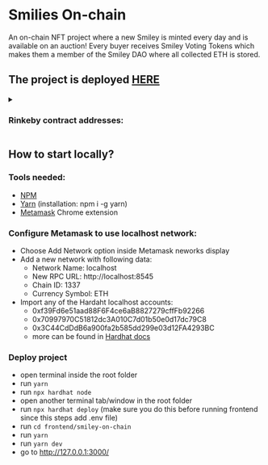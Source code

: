 # Smilies On-chain

An on-chain NFT project where a new Smiley is minted every day and is available on an auction! Every buyer receives Smiley Voting Tokens which makes them a member of the Smiley DAO where all collected ETH is stored. 

## The project is deployed [HERE](https://earnest-naiad-422c27.netlify.app/)
<details>
  <summary><h3>Rinkeby contract addresses:</h3></summary>

- Smiley Auction: [0x25195989c1c09d5c1f98c6cbb44cb2faee3ddd59](https://rinkeby.etherscan.io/address/0x25195989c1c09d5c1f98c6cbb44cb2faee3ddd59#code)
- Smiley Governor: [0xc3616fc4deb35e272827fb1795f1a11bbe39a6bc](https://rinkeby.etherscan.io/address/0xc3616fc4deb35e272827fb1795f1a11bbe39a6bc#code)
- Smiley NFT: [0x6713537662e09fb4cefb1d14756e6997b873856b](https://rinkeby.etherscan.io/address/0x6713537662e09fb4cefb1d14756e6997b873856b#code)
- TimeLock: [0x6c20b37c5a101df60aa3ce8fdc02cdf9bbb3e85c](https://rinkeby.etherscan.io/address/0x6c20b37c5a101df60aa3ce8fdc02cdf9bbb3e85c#code)
- Smiley Voting Token: [0x1087ddab599c867c1cd1f9368090f39276bba89f](https://rinkeby.etherscan.io/address/0x1087ddab599c867c1cd1f9368090f39276bba89f#code)
- SmileyAttribute (Background): [0x1d8c89f24cf7c95072dad5387c0db7a7e2c68876](https://rinkeby.etherscan.io/address/0x1d8c89f24cf7c95072dad5387c0db7a7e2c68876#code)
- SmileyAttribute (Face): [0xd0f6fe2c16dc8b35151288da8bf7f34c153afec9](https://rinkeby.etherscan.io/address/0xd0f6fe2c16dc8b35151288da8bf7f34c153afec9#code) 
- SmileyAttribute (Eyes): [0xebabcc7355bafee5e708e34db670c3fec2ab24ac](https://rinkeby.etherscan.io/address/0xebabcc7355bafee5e708e34db670c3fec2ab24ac#code)
- SmileyAttribute (Mouth): [0xab79535b9841551a7da1f3ba9a8720155490723a](https://rinkeby.etherscan.io/address/0xab79535b9841551a7da1f3ba9a8720155490723a#code)
- SmileyAttribute (Moustache): [0xababf2dc71f66e4191f95f75272f50bfbf6c3cf5](https://rinkeby.etherscan.io/address/0xababf2dc71f66e4191f95f75272f50bfbf6c3cf5#code)
- SmileyAttribute (Hat): [0xa932f2f6d4c2366cc88e575b5ec47219e441754c](https://rinkeby.etherscan.io/address/0xa932f2f6d4c2366cc88e575b5ec47219e441754c#code)
</details>

## How to start locally?
### Tools needed:
- [NPM](https://nodejs.org/en/download/)
- [Yarn](https://classic.yarnpkg.com/lang/en/docs/install) (installation: npm i -g yarn)
- [Metamask](https://metamask.io/) Chrome extension
### Configure Metamask to use localhost network:
- Choose Add Network option inside Metamask neworks display
- Add a new network with following data:
  - Network Name: localhost
  - New RPC URL: http://localhost:8545
  - Chain ID: 1337
  - Currency Symbol: ETH 
- Import any of the Hardaht localhost accounts:
    - 0xf39Fd6e51aad88F6F4ce6aB8827279cffFb92266
    - 0x70997970C51812dc3A010C7d01b50e0d17dc79C8
    - 0x3C44CdDdB6a900fa2b585dd299e03d12FA4293BC
    - more can be found in [Hardhat docs](https://hardhat.org/getting-started)

### Deploy project
- open terminal inside the root folder
- run ```yarn```
- run ```npx hardhat node```
- open another terminal tab/window in the root folder
- run ```npx hardhat deploy``` (make sure you do this before running frontend since this steps add .env file)
- run ```cd frontend/smiley-on-chain```
- run ```yarn```
- run ```yarn dev```
- go to http://127.0.0.1:3000/
